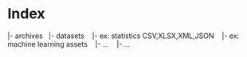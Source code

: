 # Index 


|- archives
   |- datasets
      |- ex: statistics CSV,XLSX,XML,JSON
      |- ex: machine learning assets 
      |- ...
      |- ...
 
